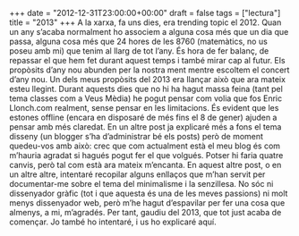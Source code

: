 +++
date = "2012-12-31T23:00:00+00:00"
draft = false
tags = ["lectura"]
title = "2013"
+++
A la xarxa, fa uns dies, era trending topic el 2012. Quan un any s’acaba normalment ho associem a alguna cosa més que un dia que passa, alguna cosa més que 24 hores de les 8760 (matemàtics, no us poseu amb mi) que tenim al llarg de tot l’any. És hora de fer balanç, de repassar el que hem fet durant aquest temps i també mirar cap al futur. Els propòsits d’any nou abunden per la nostra ment mentre escoltem el concert d’any nou. Un dels meus propòsits del 2013 era llançar això que ara mateix esteu llegint. Durant aquests dies que no hi ha hagut massa feina (tant pel tema classes com a Veus Mèdia) he pogut pensar com volia que fos Enric Llonch.com realment, sense pensar en les limitacions. És evident que les estones offline (encara en disposaré de més fins el 8 de gener) ajuden a pensar amb més claredat. En un altre post ja explicaré més a fons el tema disseny (un blogger s’ha d’administrar bé els posts) però de moment quedeu-vos amb això: crec que com actualment està el meu blog és com m’hauria agradat si hagués pogut fer el que volgués. Potser hi faria quatre canvis, però tal com està ara mateix m’encanta. En aquest altre post, o en un altre altre, intentaré recopilar alguns enllaços que m’han servit per documentar-me sobre el tema del minimalisme i la senzillesa. No sóc ni dissenyador gràfic (tot i que aquesta és una de les meves passions) ni molt menys dissenyador web, però m’he hagut d’espavilar per fer una cosa que almenys, a mi, m’agradés. Per tant, gaudiu del 2013, que tot just acaba de començar. Jo també ho intentaré, i us ho explicaré aquí.